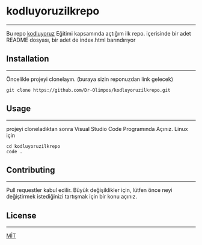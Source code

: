 # kodluyoruzilkrepo
-----------------------------------------
Bu repo [kodluyoruz](https://www.kodluyoruz.org) Eğitimi kapsamında açtığım ilk repo. içerisinde bir adet README dosyası, bir adet de index.html barındırıyor
## Installation
------------------------------------
Öncelikle projeyi clonelayın. (buraya sizin reponuzdan link gelecek)
 
 ```
 git clone https://github.com/Dr-Olimpos/kodluyoruzilkrepo.git
 ```

## Usage
-------------------------------
projeyi cloneladıktan sonra Visual Studio Code Programında Açınız.
Linux için
```
cd kodluyoruzilkrepo
code . 
```
## Contributing
---------------------------------
Pull requestler kabul edilir. Büyük değişiklikler için, lütfen önce neyi değiştirmek istediğinizi tartışmak için bir konu açınız.
## License
---------------------------------
[MİT](https://choosealicense.com/licenses/mit/)
